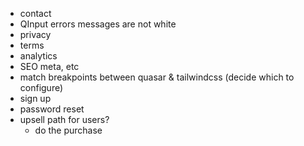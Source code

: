 * contact
* QInput errors messages are not white
* privacy
* terms
* analytics
* SEO meta, etc
* match breakpoints between quasar & tailwindcss (decide which to configure)
* sign up
* password reset
* upsell path for users?
  * do the purchase
